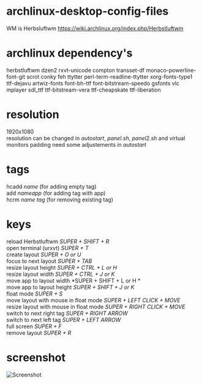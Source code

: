 archlinux-desktop-config-files
=================
WM is Herbsluftwm
https://wiki.archlinux.org/index.php/Herbstluftwm

archlinux dependency's
=================
herbstluftwm dzen2 rxvt-unicode compton transset-df monaco-powerline-font-git scrot conky feh ttytter perl-term-readline-ttytter xorg-fonts-type1 ttf-dejavu artwiz-fonts font-bh-ttf font-bitstream-speedo gsfonts vlc mplayer sdl_ttf ttf-bitstream-vera ttf-cheapskate ttf-liberation

resolution
=================
1920x1080<br>
resolution can be changed in *autostart*, *panel.sh*, *panel2.sh* and virtual monitors padding need some adjustements in *autostart*

tags
=================
hcadd *name* (for adding empty tag)<br>
add *nameapp* (for adding tag with app)<br>
hcrm *name tag* (for removing existing tag)<br>

 keys
=================
reload Herbstluftwm *SUPER + SHIFT + R*<br>
open terminal (urxvt) *SUPER + T*<br>
create layout *SUPER + O or U*<br>
focus to next layout *SUPER + TAB*<br>
resize layout height *SUPER + CTRL + L or H*<br>
resize layout width *SUPER + CTRL + J or K*<br>
move app to layout width *SUPER + SHIFT + L or H *<br>
move app to layout height *SUPER + SHIFT + J or K*<br>
float mode *SUPER + S*<br>
move layout with mouse in float mode *SUPER + LEFT CLICK + MOVE*<br>
resize layout with mouse in float mode *SUPER + RIGHT CLICK + MOVE*<br>
switch to next right tag *SUPER + RIGHT ARROW*<br>
switch to next left tag *SUPER + LEFT ARROW*<br>
full screen *SUPER + F*<br>
remove layout *SUPER + R*<br>

screenshot
=================
![Screenshot](https://raw.githubusercontent.com/oxhak/archlinux-desktop-config-files/master/screenshot.png "Screenshot")

